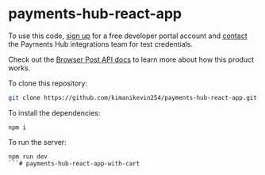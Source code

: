 # payments-hub-react-app

To use this code, [sign up](https://developer.paymentshub.com/auth/signup) for a free developer portal account and [contact](https://developer.paymentshub.com/contact) the Payments Hub integrations team for test credentials.

Check out the [Browser Post API docs](https://developer.paymentshub.com/products/card-not-present/browser-post/integration) to learn more about how this product works.

To clone this repository:

```bash
git clone https://github.com/kimanikevin254/payments-hub-react-app.git
```

To install the dependencies:

```
npm i
```

To run the server:

```
npm run dev
```# payments-hub-react-app-with-cart

